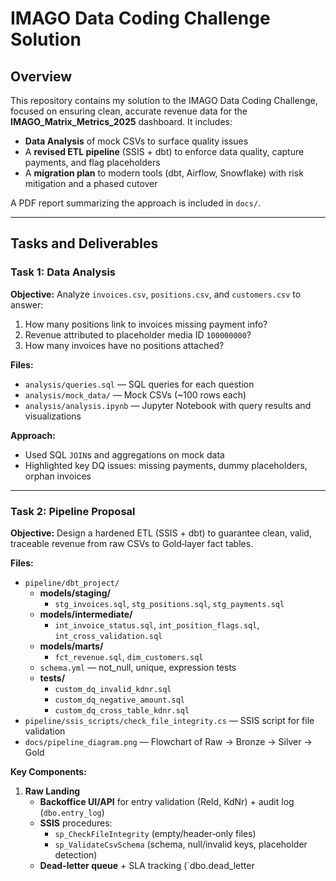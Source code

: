 # IMAGO Data Coding Challenge Solution

## Overview
This repository contains my solution to the IMAGO Data Coding Challenge, focused on ensuring clean, accurate revenue data for the **IMAGO_Matrix_Metrics_2025** dashboard. It includes:

- **Data Analysis** of mock CSVs to surface quality issues  
- A **revised ETL pipeline** (SSIS + dbt) to enforce data quality, capture payments, and flag placeholders  
- A **migration plan** to modern tools (dbt, Airflow, Snowflake) with risk mitigation and a phased cutover  

A PDF report summarizing the approach is included in `docs/`.

---

## Tasks and Deliverables

### Task 1: Data Analysis  
**Objective:** Analyze `invoices.csv`, `positions.csv`, and `customers.csv` to answer:
1. How many positions link to invoices missing payment info?  
2. Revenue attributed to placeholder media ID `100000000`?  
3. How many invoices have no positions attached?  

**Files:**  
- `analysis/queries.sql` — SQL queries for each question  
- `analysis/mock_data/` — Mock CSVs (~100 rows each)  
- `analysis/analysis.ipynb` — Jupyter Notebook with query results and visualizations  

**Approach:**  
- Used SQL `JOIN`s and aggregations on mock data  
- Highlighted key DQ issues: missing payments, dummy placeholders, orphan invoices  

---

### Task 2: Pipeline Proposal  
**Objective:** Design a hardened ETL (SSIS + dbt) to guarantee clean, valid, traceable revenue from raw CSVs to Gold‐layer fact tables.  

**Files:**  
- `pipeline/dbt_project/`  
  - **models/staging/**  
    - `stg_invoices.sql`, `stg_positions.sql`, `stg_payments.sql`  
  - **models/intermediate/**  
    - `int_invoice_status.sql`, `int_position_flags.sql`, `int_cross_validation.sql`  
  - **models/marts/**  
    - `fct_revenue.sql`, `dim_customers.sql`  
  - `schema.yml` — not_null, unique, expression tests  
  - **tests/**  
    - `custom_dq_invalid_kdnr.sql`  
    - `custom_dq_negative_amount.sql`  
    - `custom_dq_cross_table_kdnr.sql`  
- `pipeline/ssis_scripts/check_file_integrity.cs` — SSIS script for file validation  
- `docs/pipeline_diagram.png` — Flowchart of Raw → Bronze → Silver → Gold  

**Key Components:**  
1. **Raw Landing**  
   - **Backoffice UI/API** for entry validation (ReId, KdNr) + audit log (`dbo.entry_log`)  
   - **SSIS** procedures:  
     - `sp_CheckFileIntegrity` (empty/header‐only files)  
     - `sp_ValidateCsvSchema` (schema, null/invalid keys, placeholder detection)  
   - **Dead-letter queue** + SLA tracking (`dbo.dead_letter


